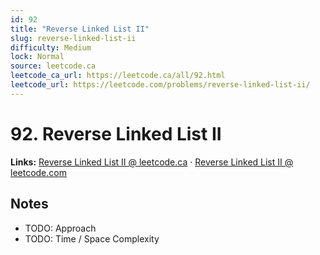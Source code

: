 ```yaml
--- 
id: 92
title: "Reverse Linked List II"
slug: reverse-linked-list-ii
difficulty: Medium
lock: Normal
source: leetcode.ca
leetcode_ca_url: https://leetcode.ca/all/92.html
leetcode_url: https://leetcode.com/problems/reverse-linked-list-ii/
---
```


# 92. Reverse Linked List II

**Links:** [Reverse Linked List II @ leetcode.ca](https://leetcode.ca/all/92.html) · [Reverse Linked List II @ leetcode.com](https://leetcode.com/problems/reverse-linked-list-ii/)

## Notes
- TODO: Approach
- TODO: Time / Space Complexity
